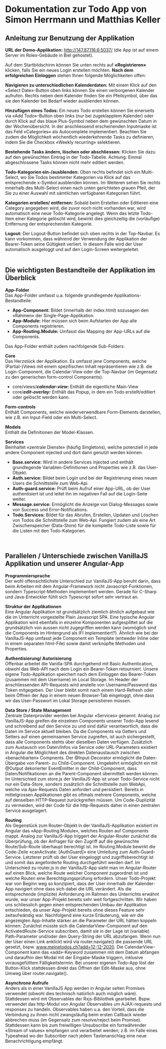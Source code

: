# Dokumentation zur Todo App von Simon Herrmann und Matthias Keller

## Anleitung zur Benutzung der Applikation

**URL der Demo-Applikation:** http://147.87.116.6:5037/ (die App ist auf einem Server im Rolex-Gebäude in Biel gehostet).

Auf dem Startbildschirm können Sie unten rechts auf **«Registrieren»** klicken, falls Sie ein neues Login erstellen möchten. **Nach dem erfolgreichen Einloggen** stehen Ihnen folgende Möglichkeiten offen:

**Navigieren zu unterschiedlichen Kalenderdaten:** Mit einem Klick auf den «Select Date»-Button oben links können Sie einen verborgenen Kalender aufrufen. Rechts neben dem Kalender finden Sie ein Pfeilsymbol, über das sie den Kalender bei Bedarf wieder ausblenden können.

**Hinzufügen eines Todos:** Ein neues Todo erstellen können Sie einerseits via «Add Todo»-Button oben links (nur bei zugeklapptem Kalender) oder durch Klick auf das blaue Plus-Symbol neben dem gewünschten Datum in der Wochenübersicht. In der anschliessend erscheinenden Inputmaske ist das Feld «Categories» als Autocomplete implementiert. Beachten Sie zudem die Möglichkeit wöchentlich wiederkehrende Tasks zu definieren, indem Sie die Checkbox «Weekly recurring» selektieren.

**Bestehende Tasks ändern, löschen oder abschliessen:** Klicken Sie dazu auf den gewünschten Eintrag in der Todo-Tabelle. Achtung: Einmal abgeschlossene Tasks können nicht mehr editiert werden.

**Todo-Kategorien ein-/ausblenden:** Oben rechts befindet sich ein Multi-Select, wo Sie Todos bestimmter Kategorien via Klick auf das entsprechende x-Symbol ausblenden können. Im Weiteren sehen Sie rechts innerhalb des Multi-Select einen nach unten gerichteten grauen Pfeil, der Sie zu einer Auswahl mit sämtlichen verfügbaren Kategorien führt.

**Kategorien erstellen/ entfernen:** Sobald beim Erstellen oder Editieren eine Category angegeben wird, die zuvor noch nicht vorhanden war, wird automatisch eine neue Todo-Kategorie angelegt. Wenn das letzte Todo-Item einer Kategorie gelöscht wird, bewirkt dies gleichzeitig die (vorläufige) Entfernung der entsprechenden Kategorie.

**Logout:** Der Logout-Button befindet sich oben rechts in der Top-Navbar. Es kann vorkommen, dass während der Verwendung der Applikation der Bearer-Token seine Gültigkeit verliert. In diesem Falle wird der User automatisch ausgeloggt und auf den Login-Screen weitergeleitet.  
<br/>

## Die wichtigsten Bestandteile der Applikation im Überblick ##  

**App-Folder**  
Das App-Folder umfasst u.a. folgende grundlegende Applikations-Bestandteile:
-	**App-Component:** Bildet (innerhalb der index.html) sozusagen den «Rahmen» der Single-Page-Applikation.
-	**App-Module:** Hier müssen sich beim Aufstarten der App alle Components registrieren.
-	**App-Routing.Module:** Umfasst das Mapping der App-URLs auf die Components.
  
Das App-Folder enthält zudem nachfolgende Sub-Folders:

**Core**  
Das Herzstück der Applikation. Es umfasst jene Components, welche (Partial-)Views mit einem spezifischen Inhalt repräsentieren wie z.B. die Login-Component, die Calendar-View oder die Top-Navbar (im Gegensatz zu den generischen form-control Components).
- core/views/***calendar-view:*** Enthält die eigentliche Main-View
-	core/***edit-overlay:*** Enthält das Popup, in dem ein Todo erstellt/editiert oder gelöscht werden kann.

**Form-controls**  
Enthält Components, welche wiederverwendbare Form-Elements darstellen, wie z.B. ein Input-Field oder ein Multi-Select.

**Models**  
Enthält die Definitionen der Model-Klassen.

**Services**   
Beinhaltet «zentrale Dienste» (häufig Singletons), welche potenziell in jede andere Component injected und dort dann genutzt werden können.
-	**Base.service:** Wird in andere Services injected und enthält grundlegende Variablen-Definitionen und Properties wie z.B. das User-Objekt.
-	**Auth.service:** Bildet beim Login und bei der Registrierung eines neuen Users die Schnittstelle zum Web-Api.
-	**Auth-guard.service:** Prüft beim Aufruf einer App-URL, ob der User authentisiert ist und leitet ihn im negativen Fall auf die Login-Seite weiter.
-	**Message.service:** Ermöglicht die Anzeige von Dialog-Messages sowie von Success und Error-Notifications.
-	**Todo.Services:** Bildet für das Abrufen, Erstellen, Updaten und Löschen von Todos die Schnittstelle zum Web-Api. Fungiert zudem als eine Art Zwischenspeicher (Data-Store) für die komplette Todo-Liste sowie für die Listen mit den Todo-Kategorien.

<br/>

## Parallelen / Unterschiede zwischen VanillaJS Applikation und unserer Angular-App ##   

**Programmiersprache**  
Der wohl offensichtlichste Unterschied zur VanillaJS-App beruht darin, dass beim Arbeiten mit dem Angular-Framework nicht Javascript-Funktionen, sondern Typescript-Methoden implementiert werden. Gerade für C-Sharp und Java-Entwickler fühlt sich Typescript sofort sehr vertraut an.

**Struktur der Applikationen**  
Eine Angular Applikation ist grundsätzlich ziemlich ähnlich aufgebaut wie die im Unterricht vorgestellte Plain Javascript SPA.
Eine typische Angular Applikation wird ebenfalls in einzelne Komponenten aufgesplittet auf die grundsätzlich von aussen nicht zugegriffen werden kann (womöglich sind die Components im Hintergrund als IFI implementiert?). Ähnlich wie bei der VanillaJS-App umfasst jede Component ein Template (entweder Inline oder in einem separaten html-File) sowie damit verknüpfte Methoden und Properties.

**Authentisierung/ Autorisierung**  
Offenbar arbeitet die Vanilla-SPA durchgehend mit Basic Authentication, obwohl das Web-API nach dem Login ein Bearer-Token retourniert. Unsere eigene Todo-Applikation speichert nach dem Einloggen das Bearer-Token (zusammen mit dem Username) im Local Storage. Im Header der anschliessenden API-Requests wird anstelle von Username/Password das Token mitgegeben. Der User bleibt somit nach einem Hard-Refresh oder beim Öffnen der App in einem neuen Browser-Tab eingeloggt, ohne dass wir das User-Passwort im Lokal Storage persistieren müssen.

**Data Store / State Management**  
Zentrale Datenprovider werden bei Angular «Services» genannt. Analog zur VanillaJS-App greifen die einzelnen Components unserer Todo-App lesend und schreibend auf den Service zu und sind dafür verantwortlich, dass die Daten im Service aktuell bleiben. Da die Components via Getters und Setters auf einen gemeinsamen Service zugreifen, ist auch sichergestellt, dass alle Components stehts über dieselben Daten verfügen.
Zusätzlich zum Austausch von Daten/Infos via Service oder URL-Parameters existiert in Angular die Möglichkeit des direkten Datenaustausch zwischen «benachbarten» Compnents. Der @Input-Decorator ermöglicht die Daten-Übergabe von Parent- zu Child-Component. Umgekehrt ermöglicht ein mit @Output dekorierter EventEmitter in der Child-Component, dass Daten/Notifikationen an die Parent-Component übermittelt werden können.
Im Unterschied zum store.js der VanillaJS-App ist unser Todo-Service nicht nur ein Data-Store, sondern zusätzlich die Schnittstelle zum WebApi, welche via Ajax-Requests Daten anfordert und persistiert. Bereits in mittelgrossen Applikationen gibt es oftmals mehrere Components, welche auf denselben HTTP-Request zurückgreifen müssen. Um Code-Duplizität zu vermeiden, wird der Code für die http-Requests daher in einen zentralen Service ausgelagert.

**Routing**  
Als Gegenstück zum Router-Objekt in der VanillaJS-Applikation existiert im Angular das «App-Routing.Module», welches Routen auf Components mappt. Analog zur VanillaJS-App triggert der Angular-Router zunächst die Überprüfung, ob der Anfrager für den Zugriff auf die gewünschte Route/Sub-Route überhaupt berechtigt ist. Im Routing.Module bewirkt die Code-Zeile «canActivate: [AuthGuard]» eine Umleitung zum Auth-Guard-Service. Letzterer prüft ob der User eingeloggt und zugriffsberechtigt ist und somit das angeforderte Routing durchgeführt werden darf. Im Unterschied zu router.js in der VanillaJS-App sieht man im Angular-Router auf einen Blick, welche Route welcher Component zugeordnet ist und welche Routen eine Berechtigungsprüfung erfordern.
Unser Todo-Projekt war von Beginn weg so konzipiert, dass der User innerhalb der Kalender-App navigiert ohne dass sich dabei die URL verändert. Als die entsprechende (implizite) Anforderung im Rahmen des Unterrichts erwähnt wurde, war unser App-Projekt bereits sehr weit fortgeschritten. Wir haben uns schliesslich gegen einen entsprechenden Umbau der Applikation entschieden, da unser App-Projekt bereits ohne dieses Feature sehr zeitaufwändig war.
Nachfolgend eine kurze Erläuterung, wie wir die angezeigten App-Inhalte stärker an die Parameter der URL hätten koppeln können: Zunächst müsste sich die CalendarView-Component auf den ActivatedRoute-Service subscriben, damit sie in der Lage ist (variable) Path-Parameter und/oder den Query-String der URL abzufangen. Wenn nun der User einen Link anklickt wird via router.navigate() die passende URL gesetzt, bspw. www.meinetodos.ch?add=12-12-2020. Die CalendarView-Component kann das «add»-Keyword zusammen mit dem Datum abfangen und daraufhin den Modal mit der Eingabe-Maske triggern, inklusive vorausgefülltem Fälligkeitstermin. Bei unserer eigenen Todo-App löst der Button-Klick stattdessen direkt das Öffnen der Edit-Maske aus, ohne Umweg über router.navigate().

**Asynchrone Aufrufe**  
Anders als in einer VanillaJS App werden in Angular selten Promises verwendet (obwohl dies technisch natürlich auch möglich wäre). Stattdessen wird mit Observables der Rxjs-Bibliothek gearbeitet. Bspw. verwendet das http-Modul von Angular Observables um AJAX-requests und responses zu handeln. Observables haben u.a. den Vorteil, dass die Verbindung zu ihnen nicht zwangsläufig beim ersten Callback wieder abbrechen muss (im Gegensatz zum resolve/reject beim Promise). Stattdessen kann bis zum freiwilligen Unsubscribe ein fortwährender «Stream of values» empfangen und verarbeitet werden; z.B. im Falle eines Typeahead wo der Subscriber nach jedem Tastenanschlag eine neue Benachrichtigung empfängt.




